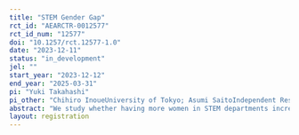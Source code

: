 ```yaml
---
title: "STEM Gender Gap"
rct_id: "AEARCTR-0012577"
rct_id_num: "12577"
doi: "10.1257/rct.12577-1.0"
date: "2023-12-11"
status: "in_development"
jel: ""
start_year: "2023-12-12"
end_year: "2025-03-31"
pi: "Yuki Takahashi"
pi_other: "Chihiro InoueUniversity of Tokyo; Asumi SaitoIndependent Researcher"
abstract: "We study whether having more women in STEM departments increases female high school students’ preference for attending those departments through an incentivized hypothetical choice preference elicitation. Students are shown pairs of hypothetical college-department profiles and asked to choose which college-department they want to attend, as well as to state at which college-department they think they can better (i) succeed academically, (ii) find a career they want to pursue, (iii) adapt to the environment, and (iv) find a role model. We use the choices to study students’ preferences and use the statements to investigate the underlying mechanisms. We quantify the effect size using the willingness to pay in terms of school selectivity: how much female students are willing to reduce school selectivity to have more women in the STEM college-departments."
layout: registration
---
```


